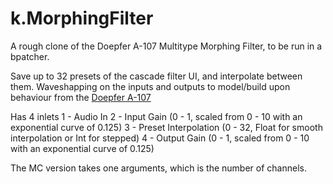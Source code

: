 # k.MorphingFilter
 A rough clone of the Doepfer A-107 Multitype Morphing Filter, to be run in a bpatcher.

 Save up to 32 presets of the cascade filter UI, and interpolate between them. Waveshapping on the inputs and outputs to model/build upon behaviour from the [Doepfer A-107](https://doepfer.de/a100_man/A107_man.pdf)

 Has 4 inlets
 1 - Audio In
 2 - Input Gain (0 - 1, scaled from 0 - 10 with an exponential curve of 0.125)
 3 - Preset Interpolation (0 - 32, Float for smooth interpolation or Int for stepped)
 4 - Output Gain (0 - 1, scaled from 0 - 10 with an exponential curve of 0.125)

The MC version takes one arguments, which is the number of channels.